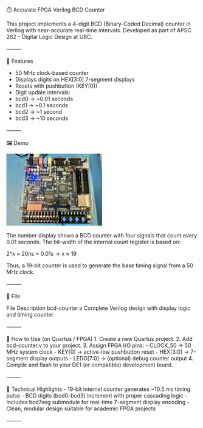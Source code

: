 ⏱️ Accurate FPGA Verilog BCD Counter

This project implements a 4-digit BCD (Binary-Coded Decimal) counter in Verilog with near-accurate real-time intervals. Developed as part of APSC 262 – Digital Logic Design at UBC.

⸻

🔧 Features
- 50 MHz clock-based counter
- Displays digits on HEX[3:0] 7-segment displays
- Resets with pushbutton (KEY[0])
- Digit update intervals:
- bcd0 → ~0.01 seconds
- bcd1 → ~0.1 seconds
- bcd2 → ~1 second
- bcd3 → ~10 seconds

⸻

🖼️ Demo

<img src="Image/HEIF Image.jpeg" alt="DE1 BCD Counter Demo" width="50%" />


The number display shows a BCD counter with four signals that count every 0.01 seconds.
The bit-width of the internal count register is based on:

2^x × 20ns = 0.01s  →  x ≈ 19

Thus, a 19-bit counter is used to generate the base timing signal from a 50 MHz clock.

⸻

📄 File

File	Description
bcd-counter.v	Complete Verilog design with display logic and timing counter


⸻

🚀 How to Use (on Quartus / FPGA)
	1.	Create a new Quartus project.
	2.	Add bcd-counter.v to your project.
	3.	Assign FPGA I/O pins:
	  - CLOCK_50 → 50 MHz system clock
	  - KEY[0] → active-low pushbutton reset
	  - HEX[3:0] → 7-segment display outputs
	  - LEDG[7:0] → (optional) debug counter output
	4.	Compile and flash to your DE1 (or compatible) development board.

⸻

🧠 Technical Highlights
	- 19-bit internal counter generates ~10.5 ms timing pulse
	- BCD digits (bcd0–bcd3) increment with proper cascading logic
	- Includes bcd7seg submodule for real-time 7-segment display encoding
	- Clean, modular design suitable for academic FPGA projects

⸻
